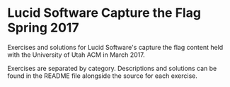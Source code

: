 # Lucid Software Capture the Flag Spring 2017
Exercises and solutions for Lucid Software's capture the flag content held with the University of Utah ACM in March 2017.

Exercises are separated by category. Descriptions and solutions can be found in the README file alongside the source for each exercise.
